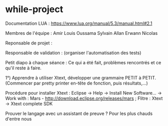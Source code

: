 # while-project

Documentation LUA :
https://www.lua.org/manual/5.3/manual.html#2.1

Membres de l'équipe :
Amir Louis Oussama Sylvain Allan Erwann Nicolas

Reponsable de projet :

Responsable de validation : (organiser l'automatisation des tests)

Petit diapo à chaque séance : Ce qui a été fait, problèmes rencontrés et ce qu'il reste à faire.


1°) Apprendre à utiliser Xtext, développer une grammaire PETIT à PETIT. (Commencer par pretty printer en-tête de fonction, puis résultats,...)

Procédure pour installer Xtext : Eclipse -> Help -> Install New Software... -> Work with : Mars - http://download.eclipse.org/releases/mars ; Flitre : Xtext -> Xtext complete SDK



Prouver le langage avec un assistant de preuve ? Pour les plus chauds d'entre nous
